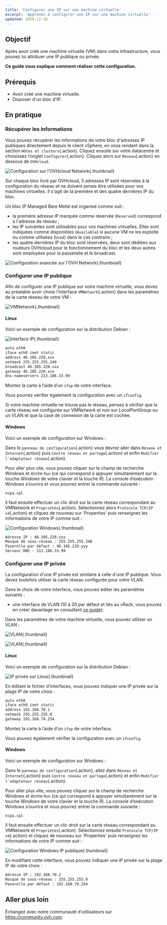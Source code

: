 ```yaml
---
title: 'Configurer une IP sur une machine virtuelle'
excerpt: 'Apprenez à configurer une IP sur une machine virtuelle'
updated: 2020-11-18
---
```


## Objectif

Après avoir créé une machine virtuelle (VM) dans votre infrastructure, vous pouvez lui attribuer une IP publique ou privée.

**Ce guide vous explique comment réaliser cette configuration.**

## Prérequis

- Avoir créé une machine virtuelle.
- Disposer d'un bloc d'IP.

## En pratique

### Récupérer les informations

Vous pouvez récupérer les informations de votre bloc d'adresses IP publiques directement depuis le client vSphere, en vous rendant dans la section `Hôtes et clusters`{.action}. Cliquez ensuite sur votre datacentre et choisissez l’onglet `Configurer`{.action}. Cliquez alors sur `Réseau`{.action} en dessous de `OVHcloud`.

![Configuration sur l'OVHcloud Network](01config_ip_ovh_network.png){.thumbnail}

Sur chaque bloc livré par OVHcloud, 5 adresses IP sont réservées à la configuration du réseau et ne doivent jamais être utilisées pour vos machines virtuelles. Il s'agit de la première et des quatre dernières IP du bloc.

Un bloc IP Managed Bare Metal est organisé comme suit :

- la première adresse IP marquée comme réservée (`Reserved`) correspond à l'adresse de réseau ;
- les IP suivantes sont utilisables pour vos machines virtuelles. Elles sont indiquées comme disponibles (`Available`) si aucune VM ne les exploite ou comme utilisées (`Used`) dans le cas contraire ;
- les quatre dernières IP du bloc sont réservées, deux sont dédiées aux routeurs OVHcloud pour le fonctionnement du bloc et les deux autres sont employées pour la passerelle et le broadcast.

![Configuration avancée sur l'OVH Network](02config_ip_ovh_network_advanced.png){.thumbnail}

### Configurer une IP publique

Afin de configurer une IP publique sur votre machine virtuelle, vous devez au préalable avoir choisi l’interface `VMNetwork`{.action} dans les paramètres de la carte réseau de votre VM :

![VMNetwork](03vmnetwork.png){.thumbnail}

#### Linux

Voici un exemple de configuration sur la distribution Debian :

![Interface IP](config_ip_interfaces.jpg){.thumbnail}

```sh
auto eth0
iface eth0 inet static
address 46.105.220.xxx
netmask 255.255.255.240
broadcast 46.105.220.xxx
gateway 46.105.220.xxx
dns-nameservers 213.186.33.99
```

Montez la carte à l’aide d’un `ifup` de votre interface.

Vous pourrez vérifier également la configuration avec un `ifconfig`.

Si votre machine virtuelle ne trouve pas le réseau, pensez à vérifier que la carte réseau est configurée sur *VMNetwork* et non sur *LocalPortGroup* ou un VLAN et que la case de connexion de la carte est cochée.

#### Windows

Voici un exemple de configuration sur Windows :

Dans le `panneau de configuration`{.action} vous devrez aller dans `Réseau et Internet`{.action} puis `Centre réseau et partage`{.action} et enfin `Modifier l'adaptateur réseau`{.action}.

Pour aller plus vite, vous pouvez cliquer sur le champ de recherche Windows et écrire `Run` (ce qui correspond à appuyer simultanément sur la touche *Windows* de votre clavier et la touche *R*). La console d’exécution Windows s’ouvrira et vous pourrez entrer la commande suivante :

```shell
ncpa.cpl
```

Il faut ensuite effectuer un clic droit sur la carte réseau correspondant au VMNetwork et `Propriétés`{.action). Sélectionnez alors `Protocole TCP/IP v4`{.action} et cliquez de nouveau sur 'Properties' puis renseignez les informations de votre IP comme suit :

![Configuration Windows](config_ip_windows.jpg){.thumbnail}

```sh
Adresse IP : 46.105.220.xxx
Masque de sous-réseau : 255.255.255.240
Paserelle par défaut : 46.105.220.yyy
Serveur DNS : 213.186.33.99
```

### Configurer une IP privée

La configuration d'une IP privée est similaire à celle d'une IP publique. Vous devez toutefois utiliser la carte réseau configurée pour votre VLAN.

Dans le choix de votre interface, vous pouvez éditer les paramètres suivants :

- une interface de VLAN (10 à 20 par défaut et liés au vRack, vous pouvez en créer davantage en consultant [ce guide](vlan-creation1.));

Dans les paramètres de votre machine virtuelle, vous pouvez utiliser un VLAN :

![VLAN](04vlanBis.png){.thumbnail}

![VLAN](05vlan.png){.thumbnail}

#### Linux

Voici un exemple de configuration sur la distribution Debian :

![IP privée sur Linux](linux_private.PNG){.thumbnail}

En éditant le fichier d'interfaces, vous pouvez indiquer une IP privée sur la plage IP de votre choix :

```sh
auto eth0
iface eth0 inet static
address 192.168.70.1
netmask 255.255.255.0
gateway 192.168.70.254
```

Montez la carte à l’aide d’un `ifup` de votre interface.

Vous pouvez également vérifier la configuration avec un `ifconfig`.

#### Windows

Voici un exemple de configuration sur Windows :

Dans le `panneau de configuration`{.action}, allez dans `Réseau et Internet`{.action} puis `Centre réseau et partage`{.action} et enfin `Modifier l'adaptateur réseau`{.action}.

Pour aller plus vite, vous pouvez cliquer sur le champ de recherche Windows et écrire `Run` (ce qui correspond à appuyer simultanément sur la touche *Windows* de votre clavier et la touche *R*). La console d’exécution Windows s’ouvrira et vous pourrez entrer la commande suivante :

```shell
ncpa.cpl
```

Il faut ensuite effectuer un clic droit sur la carte réseau correspondant au VMNetwork et `Propriétés`{.action). Sélectionnez ensuite `Protocole TCP/IP v4`{.action} et cliquez de nouveau sur 'Properties' puis renseignez les informations de votre IP comme suit :

![Configuration Windows IP publique](windows_private.PNG){.thumbnail}

En modifiant cette interface, vous pouvez indiquer une IP privée sur la plage IP de votre choix :

```sh
Adresse IP : 192.168.70.2
Masque de sous-réseau : 255.255.255.0
Paserelle par défaut : 192.168.70.254
```

## Aller plus loin

Échangez avec notre communauté d'utilisateurs sur <https://community.ovh.com>.
